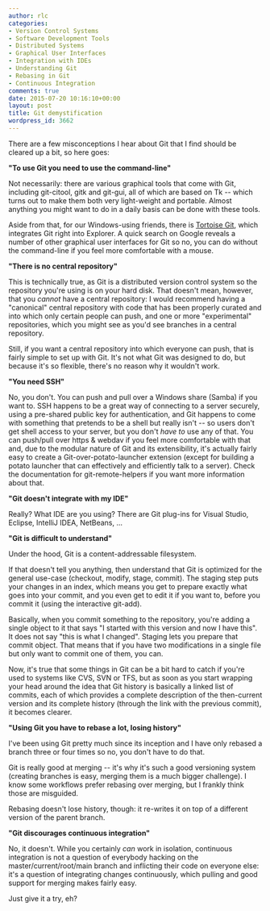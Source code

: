 ```yaml
---
author: rlc
categories:
- Version Control Systems
- Software Development Tools
- Distributed Systems
- Graphical User Interfaces
- Integration with IDEs
- Understanding Git
- Rebasing in Git
- Continuous Integration
comments: true
date: 2015-07-20 10:16:10+00:00
layout: post
title: Git demystification
wordpress_id: 3662
---
```


There are a few misconceptions I hear about Git that I find should be cleared up a bit, so here goes:

<!--more-->

**"To use Git you need to use the command-line"**

Not necessarily: there are various graphical tools that come with Git, including git-citool, gitk and git-gui, all of which are based on Tk -- which turns out to make them both very light-weight and portable. Almost anything you might want to do in a daily basis can be done with these tools.

Aside from that, for our Windows-using friends, there is [Tortoise Git](https://code.google.com/p/tortoisegit/), which integrates Git right into Explorer.
A quick search on Google reveals a number of other graphical user interfaces for Git so no, you can do without the command-line if you feel more comfortable with a mouse.

**"There is no central repository"**

This is technically true, as Git is a distributed version control system so the repository you're using is on your hard disk. That doesn't mean, however, that you _cannot_ have a central repository: I would recommend having a "canonical" central repository with code that has been properly curated and into which only certain people can push, and one or more "experimental" repositories, which you might see as you'd see branches in a central repository.

Still, if you want a central repository into which everyone can push, that is fairly simple to set up with Git. It's not what Git was designed to do, but because it's so flexible, there's no reason why it wouldn't work.

**"You need SSH"**

No, you don't. You can push and pull over a Windows share (Samba) if you want to. SSH happens to be a great way of connecting to a server securely, using a pre-shared public key for authentication, and Git happens to come with something that pretends to be a shell but really isn't -- so users don't get shell access to your server, but you don't _have to_ use any of that. You can push/pull over https & webdav if you feel more comfortable with that and, due to the modular nature of Git and its extensibility, it's actually fairly easy to create a Git-over-potato-launcher extension (except for building a potato launcher that can effectively and efficiently talk to a server). Check the documentation for git-remote-helpers if you want more information about that.

**"Git doesn't integrate with my IDE"**

Really? What IDE are you using? There are Git plug-ins for Visual Studio, Eclipse, IntelliJ IDEA, NetBeans, ...

**"Git is difficult to understand"**

Under the hood, Git is a content-addressable filesystem.

If that doesn't tell you anything, then understand that Git is optimized for the general use-case (checkout, modify, stage, commit). The staging step puts your changes in an index, which means you get to prepare exactly what goes into your commit, and you even get to edit it if you want to, before you commit it (using the interactive git-add).

Basically, when you commit something to the repository, you're adding a single object to it that says "I started with this version and now I have this". It does not say "this is what I changed". Staging lets you prepare that commit object. That means that if you have two modifications in a single file but only want to commit one of them, you can.

Now, it's true that some things in Git can be a bit hard to catch if you're used to systems like CVS, SVN or TFS, but as soon as you start wrapping your head around the idea that Git history is basically a linked list of commits, each of which provides a complete description of the then-current version and its complete history (through the link with the previous commit), it becomes clearer.

**"Using Git you have to rebase a lot, losing history"**

I've been using Git pretty much since its inception and I have only rebased a branch three or four times so no, you don't have to do that.

Git is really good at merging -- it's why it's such a good versioning system (creating branches is easy, merging them is a much bigger challenge). I know some workflows prefer rebasing over merging, but I frankly think those are misguided.

Rebasing doesn't lose history, though: it re-writes it on top of a different version of the parent branch.

**"Git discourages continuous integration"**

No, it doesn't. While you certainly _can_ work in isolation, continuous integration is not a question of everybody hacking on the master/current/root/main branch and inflicting their code on everyone else: it's a question of integrating changes continuously, which pulling and good support for merging makes fairly easy.

Just give it a try, eh?